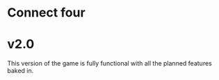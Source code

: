 # Connect four
# v2.0
This version of the game is fully functional with all the planned features baked in. 

